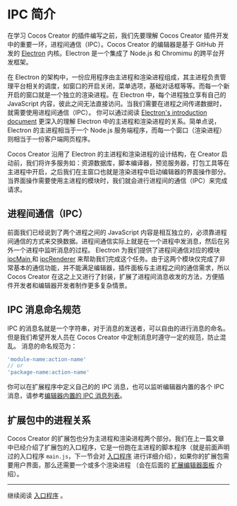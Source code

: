 # IPC 简介

在学习 Cocos Creator 的插件编写之前，我们先要理解 Cocos Creator 插件开发中的重要一环，进程间通信（IPC）。Cocos Creator 的编辑器是基于 GitHub 开发的 [Electron](https://github.com/atom/electron) 内核。Electron 是一个集成了 Node.js 和 Chromimu 的跨平台开发框架。

在 Electron 的架构中，一份应用程序由主进程和渲染进程组成，其主进程负责管理平台相关的调度，如窗口的开启关闭，菜单选项，基础对话框等等。而每一个新开启的窗口就是一个独立的渲染进程。在 Electron 中，每个进程独立享有自己的 JavaScript 内容，彼此之间无法直接访问。当我们需要在进程之间传递数据时，就需要使用进程间通信（IPC）。 你可以通过阅读 [Electron's introduction document](https://github.com/atom/electron/blob/master/docs/tutorial/quick-start.md) 更深入的理解 Electron 中的主进程和渲染进程的关系。简单点说，Electron 的主进程相当于一个 Node.js 服务端程序，而每一个窗口（渲染进程）则相当于一份客户端网页程序。

Cocos Creator 沿用了 Electron 的主进程和渲染进程的设计结构，在 Creator 启动前，我们将许多服务如：资源数据库，脚本编译器，预览服务器，打包工具等在主进程中开启，之后我们在主窗口也就是渲染进程中启动编辑器的界面操作部分。当界面操作需要使用主进程的模块时，我们就会进行进程间的通信（IPC）来完成请求。

## 进程间通信（IPC）

前面我们已经说到了两个进程之间的 JavaScript 内容是相互独立的，必须靠进程间通信的方式来交换数据。进程间通信实际上就是在一个进程中发消息，然后在另外一个进程中监听消息的过程。 Electron 为我们提供了进程间通信对应的模块 [ipcMain ](https://github.com/atom/electron/blob/master/docs/api/ipc-main.md) 和 [ipcRenderer](https://github.com/atom/electron/blob/master/docs/api/ipc-renderer.md) 来帮助我们完成这个任务。由于这两个模块仅完成了非常基本的通信功能，并不能满足编辑器，插件面板与主进程之间的通信需求，所以 Cocos Creator 在这之上又进行了封装，扩展了进程间消息收发的方法，方便插件开发者和编辑器开发者制作更多复杂情景。

## IPC 消息命名规范

IPC 的消息名就是一个字符串，对于消息的发送者，可以自由的进行消息的命名。但是我们希望开发人员在 Cocos Creator 中定制消息时遵守一定的规范，防止混乱。 消息的命名规范为：

```javascript
'module-name:action-name'
// or
'package-name:action-name'
```

你可以在扩展程序中定义自己的的 IPC 消息，也可以监听编辑器内置的各个 IPC 消息，请参考[编辑器内置的 IPC 消息列表](reference/ipc-reference.md)。


## 扩展包中的进程关系

Cocos Creator 的扩展包也分为主进程和渲染进程两个部分。我们在上一篇文章中已经介绍了扩展包的入口程序，它是一份跑在主进程的脚本程序（就是前面声明过的入口程序 `main.js`，下一节会对 [入口程序](entry-point.md) 进行详细介绍），如果你的扩展包需要用户界面，那么还需要一个或多个渲染进程 （会在后面的 [扩展编辑器面板](extends-panel.md) 介绍）。


---

继续阅读 [入口程序](entry-point.md) 。
